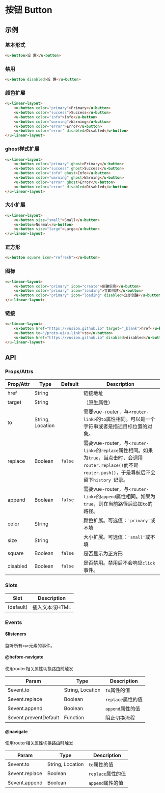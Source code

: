 # 按钮 Button

## 示例
### 基本形式

``` html
<u-button>设 置</u-button>
```

### 禁用

``` html
<u-button disabled>设 置</u-button>
```

### 颜色扩展

``` html
<u-linear-layout>
    <u-button color="primary">Primary</u-button>
    <u-button color="success">Success</u-button>
    <u-button color="info">Info</u-button>
    <u-button color="warning">Warning</u-button>
    <u-button color="error">Error</u-button>
    <u-button color="error" disabled>Disabled</u-button>
</u-linear-layout>
```

### ghost样式扩展

``` html
<u-linear-layout>
    <u-button color="primary" ghost>Primary</u-button>
    <u-button color="success" ghost>Success</u-button>
    <u-button color="info" ghost>Info</u-button>
    <u-button color="warning" ghost>Warning</u-button>
    <u-button color="error" ghost>Error</u-button>
    <u-button color="error" disabled>Disabled</u-button>
</u-linear-layout>
```

### 大小扩展

``` html
<u-linear-layout>
    <u-button size="small">Small</u-button>
    <u-button>Normal</u-button>
    <u-button size="large">Large</u-button>
</u-linear-layout>
```

### 正方形

``` html
<u-button square icon="refresh"></u-button>
```

### 图标

``` html
<u-linear-layout>
    <u-button color="primary" icon="create">创建实例</u-button>
    <u-button color="primary" icon="loading">立即创建</u-button>
    <u-button color="primary" icon="loading" disabled>立即创建</u-button>
</u-linear-layout>
```

### 链接

``` html
<u-linear-layout>
    <u-button href="https://vusion.github.io" target="_blank">href</u-button>
    <u-button to="/proto-ui/u-link">to</u-button>
    <u-button href="https://vusion.github.io" disabled>disabled</u-button>
</u-linear-layout>
```

## API
### Props/Attrs

| Prop/Attr | Type | Default | Description |
| --------- | ---- | ------- | ----------- |
| href | String |  | 链接地址 |
| target | String |  | （原生属性） |
| to | String,  Location |  | 需要vue-router，与`<router-link>`的`to`属性相同。可以是一个字符串或者是描述目标位置的对象。 |
| replace | Boolean | `false` | 需要vue-router，与`<router-link>`的`replace`属性相同。如果为`true`，当点击时，会调用`router.replace()`而不是`router.push()`，于是导航后不会留下`history `记录。 |
| append | Boolean | `false` | 需要vue-router，与`<router-link>`的`append`属性相同。如果为`true`，则在当前路径后追加`to`的路径。 |
| color | String |  | 颜色扩展。可选值：`'primary'`或不填 |
| size | String |  | 大小扩展。可选值：`'small'`或不填 |
| square | Boolean | `false` | 是否显示为正方形 |
| disabled | Boolean | `false` | 是否禁用。禁用后不会响应`click`事件。 |

### Slots

| Slot | Description |
| ---- | ----------- |
| (default) | 插入文本或HTML |

### Events

#### $listeners

监听所有`<a>`元素的事件。

#### @before-navigate

使用router相关属性切换路由前触发

| Param | Type | Description |
| ----- | ---- | ----------- |
| $event.to | String,  Location | `to`属性的值 |
| $event.replace | Boolean | `replace`属性的值 |
| $event.append | Boolean | `append`属性的值 |
| $event.preventDefault | Function | 阻止切换流程 |

#### @navigate

使用router相关属性切换路由时触发

| Param | Type | Description |
| ----- | ---- | ----------- |
| $event.to | String,  Location | `to`属性的值 |
| $event.replace | Boolean | `replace`属性的值 |
| $event.append | Boolean | `append`属性的值 |
